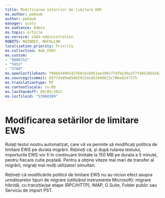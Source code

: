```yaml
---
title: Modificarea setărilor de limitare EWS
ms.author: pebaum
author: pebaum
manager: scotv
ms.audience: Admin
ms.topic: article
ms.service: o365-administration
ROBOTS: NOINDEX, NOFOLLOW
localization_priority: Priority
ms.collection: Adm_O365
ms.custom:
- "9000752"
- "5653"
- "5760"
ms.openlocfilehash: f99bb449b542760c6c8d51ee399c774fbe36e3f7f40520b5eb23f39d9d7c08dd
ms.sourcegitcommit: b5f7da89a650d2915dc652449623c78be6247175
ms.translationtype: MT
ms.contentlocale: ro-RO
ms.lasthandoff: 08/05/2021
ms.locfileid: "53968389"
---
```

# <a name="changing-ews-throttling-settings"></a>Modificarea setărilor de limitare EWS

Rulați testul nostru automatizat, care vă va permite să modificați politica de limitare EWS pe durata migrării. Rețineți că, și după rularea testului, importurile EWS vor fi în continuare limitate la 150 MB pe durata a 5 minute, pentru fiecare cutie poștală. Pentru a obține viteze mai mari de transfer al migrării, migrați mai mulți utilizatori simultan.

Rețineți că modificările politicii de limitare EWS nu au niciun efect asupra următoarelor tipuri de migrare (utilizând instrumente Microsoft): migrare hibridă, cu tranziție/pe etape (RPC/HTTP), IMAP, G Suite, Folder public sau Serviciu de import PST.
